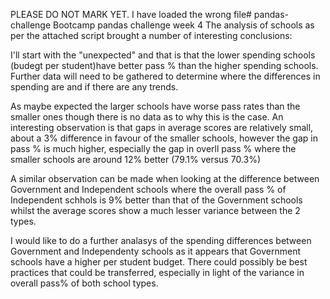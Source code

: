 PLEASE DO NOT MARK YET. I have loaded the wrong file# pandas-challenge
Bootcamp pandas challenge week 4
The analysis of schools as per the attached script brought a number of interesting conclusions:

I'll start with the "unexpected" and that is that the lower spending schools (budegt per student)have better pass % than the higher spending schools. Further data will need to be gathered to determine where the differences in spending are and if there are any trends.

As maybe expected the larger schools have worse pass rates than the smaller ones though there is no data as to why this is the case. 
An interesting observation is that gaps in average scores are relatively small, about a 3% difference in favour of the smaller schools, however the gap in pass % is much higher, especially the gap in overll pass % where the smaller schools are around 12% better (79.1% versus 70.3%)

A similar observation can be made when looking at the difference between Government and Independent schools where the overall pass % of Independent schhols is 9% better than that of the Government schools whilst the average scores show a much lesser variance between the 2 types.

I would like to do a further analasys of the spending differences between Government and Independenty schools as it appears that Government schools have a higher per student budget. There could possibly be best practices that could be transferred, especially in light of the variance in overall pass% of both school types. 
